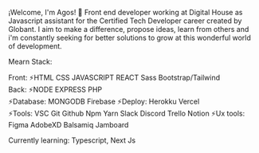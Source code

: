 ¡Welcome, I'm Agos! 👋 Front end developer working at Digital House as Javascript assistant for the Certified Tech Developer career created by Globant.
I aim to make a difference, propose ideas, learn from others and i'm constantly seeking for better solutions to grow at this wonderful world of development. 

Mearn Stack:

Front:
⚡HTML  CSS  JAVASCRIPT  REACT   Sass  Bootstrap/Tailwind   
Back:
⚡NODE  EXPRESS  PHP  
⚡Database: MONGODB  Firebase
⚡Deploy: Herokku  Vercel  
⚡Tools: VSC  Git  Github  Npm  Yarn  Slack  Discord  Trello  Notion
⚡Ux tools: Figma  AdobeXD  Balsamiq  Jamboard


Currently learning: Typescript, Next Js
